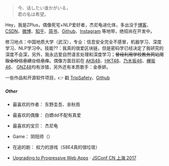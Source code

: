 > 今、话したい谁かがいる，  
> 君の名は希望。


Hey，我是ZPlus，偶像死宅+NLP爱好者，杰尼龟进化体，多出没于[博客](https://tytrack.gitub.io)、[CSDN](https://me.csdn.net/tytrack)、[微博](weibo.com/huxpro)、[知乎](https://www.zhihu.com/people/zhi-zhang-a-38/activities)、[简书](https://www.jianshu.com/u/a47f605ff8df)、[Github](http://github.com/tytrack)、[Instagram](https://instagram.com/zplus_cug) 等地带，绝招尚在开发中。


修习地点：中国地质大学（武汉），专业：信息安全完全不感冒，机器学习、深度学习、NLP学习中。技能??：我真的很爱区块链，但是密码学已经决定了我研究的深度不会深，另外，我永远爱自然语言处理和深度学习；~~曾经利用学校教务网站爬取全校信息建立信息库~~。偶像方面目前在 [AKB48](https://www.akb48.co.jp/)、[HKT48](http://www.hkt48.jp/)、[乃木坂46](http://www.nogizaka46.com/)、[欅坂46](http://www.keyakizaka46.com/)、 [GNZ48](http://www.gnz48.com/)均有涉猎，另外还有本质歌手：金泰妍。

一些作品和开源软件项目，👉 戳 [TripSafety](https://github.com/TYtrack/TripSafety)、[Github](http://github.com/TYtrack)


##### Other
- 最喜欢的作者：      东野圭吾、余秋雨
- 最喜欢的偶像：      白嫖dd不配有真爱
- 最喜欢的宝贝：   杰尼龟
- Game：             阴阳师（）
- 在追的剧：          权力的游戏（S8E4真的很垃圾）

- [Upgrading to Progressive Web Apps][9] · [JSConf CN 上海 2017](http://2017.jsconf.cn/)

[9]: //huangxuan.me/jsconfcn2017/
